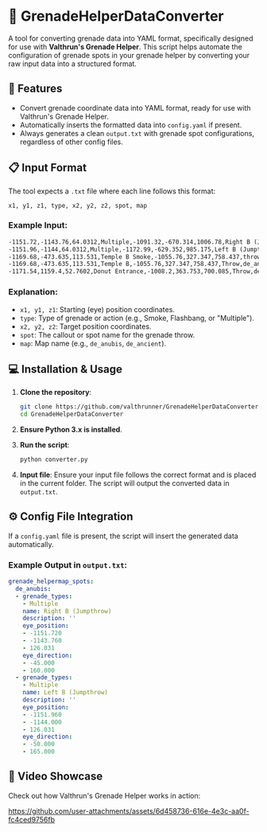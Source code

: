 # 🎯 **GrenadeHelperDataConverter** 

A tool for converting grenade data into YAML format, specifically designed for use with **Valthrun's Grenade Helper**. This script helps automate the configuration of grenade spots in your grenade helper by converting your raw input data into a structured format.

## 🚀 **Features**
- Convert grenade coordinate data into YAML format, ready for use with Valthrun's Grenade Helper.
- Automatically inserts the formatted data into `config.yaml` if present.
- Always generates a clean `output.txt` with grenade spot configurations, regardless of other config files.

## 📋 **Input Format**
The tool expects a `.txt` file where each line follows this format:

```
x1, y1, z1, type, x2, y2, z2, spot, map
```

### Example Input:
```txt
-1151.72,-1143.76,64.0312,Multiple,-1091.32,-670.314,1006.78,Right B (Jumpthrow),de_anubis
-1151.96,-1144,64.0312,Multiple,-1172.99,-629.352,985.175,Left B (Jumpthrow),de_anubis
-1169.68,-473.635,113.531,Temple B Smoke,-1055.76,327.347,758.437,throw,de_anubis
-1169.68,-473.635,113.531,Temple B,-1055.76,327.347,758.437,Throw,de_anubis
-1171.54,1159.4,52.7602,Donut Entrance,-1008.2,363.753,700.085,Throw,de_ancient
```

### Explanation:
- `x1, y1, z1`: Starting (eye) position coordinates.
- `type`: Type of grenade or action (e.g., Smoke, Flashbang, or "Multiple").
- `x2, y2, z2`: Target position coordinates.
- `spot`: The callout or spot name for the grenade throw.
- `map`: Map name (e.g., `de_anubis`, `de_ancient`).

## 💻 **Installation & Usage**

1. **Clone the repository**:
   ```bash
   git clone https://github.com/valthrunner/GrenadeHelperDataConverter.git
   cd GrenadeHelperDataConverter
   ```

2. **Ensure Python 3.x is installed**.

3. **Run the script**:
   ```bash
   python converter.py
   ```

4. **Input file**: Ensure your input file follows the correct format and is placed in the current folder. The script will output the converted data in `output.txt`.

## ⚙️ **Config File Integration**

If a `config.yaml` file is present, the script will insert the generated data automatically.

### Example Output in `output.txt`:
```yaml
grenade_helpermap_spots:
  de_anubis:
  - grenade_types:
    - Multiple
    name: Right B (Jumpthrow)
    description: ''
    eye_position:
    - -1151.720
    - -1143.760
    - 126.031
    eye_direction:
    - -45.000
    - 160.000
  - grenade_types:
    - Multiple
    name: Left B (Jumpthrow)
    description: ''
    eye_position:
    - -1151.960
    - -1144.000
    - 126.031
    eye_direction:
    - -50.000
    - 165.000
```

## 🎥 Video Showcase

Check out how Valthrun's Grenade Helper works in action:

https://github.com/user-attachments/assets/6d458736-616e-4e3c-aa0f-fc4ced9756fb


